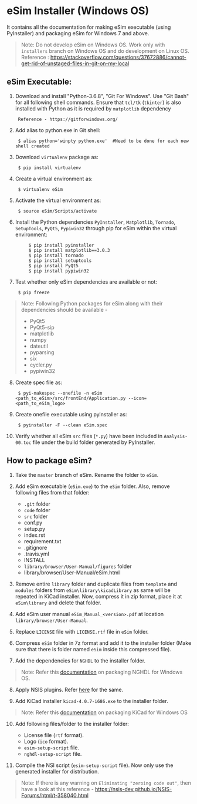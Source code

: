 eSim Installer (Windows OS)
====

It contains all the documentation for making eSim executable (using PyInstaller) and packaging eSim for Windows 7 and above.

> Note: Do not develop eSim on Windows OS. Work only with `installers` branch on Windows OS and do development on Linux OS.
> Reference : https://stackoverflow.com/questions/37672886/cannot-get-rid-of-unstaged-files-in-git-on-my-local


## eSim Executable:

1. Download and install "Python-3.6.8", "Git For Windows". Use "Git Bash" for all following shell commands. Ensure that `tcl/tk` (`tkinter`) is also installed with Python as it is required by `matplotlib` dependency
		
		Reference - https://gitforwindows.org/

2. Add alias to python.exe in Git shell:

		$ alias python='winpty python.exe'	#Need to be done for each new shell created

3. Download `virtualenv` package as:

	    $ pip install virtualenv

4. Create a virtual environment as:

		$ virtualenv eSim

5. Activate the virtual environment as:
	
		$ source eSim/Scripts/activate

6. Install the Python dependencies `PyInstaller`, `Matplotlib`, `Tornado`, `SetupTools`, `PyQt5`, `Pypiwin32` through pip for eSim within the virtual environment:

			$ pip install pyinstaller
			$ pip install matplotlib==3.0.3
			$ pip install tornado
			$ pip install setuptools
			$ pip install PyQt5
			$ pip install pypiwin32
		
7. Test whether only eSim dependencies are available or not:

		$ pip freeze

> Note: Following Python packages for eSim along with their dependencies should be available -
>	- PyQt5
>	- PyQt5-sip
>	- matplotlib
>	- numpy
>	- dateutil
>	- pyparsing
>	- six
>	- cycler.py
>	- pypiwin32

8. Create spec file as:

		$ pyi-makespec --onefile -n eSim <path_to_eSim>/src/frontEnd/Application.py --icon=<path_to_eSim_logo>

9. Create onefile executable using pyinstaller as:
		
		$ pyinstaller -F --clean eSim.spec

10. Verify whether all eSim `src` files (`*.py`) have been included in `Analysis-00.toc` file under the build folder generated by PyInstaller.



## How to package eSim?

1. Take the `master` branch of eSim. Rename the folder to `eSim`.

2. Add eSim executable (`eSim.exe`) to the `eSim` folder. Also, remove following files from that folder:
	- `.git` folder
	- `code` folder
	- `src` folder
	- conf.py
	- setup.py
	- index.rst
	- requirement.txt
	- .gitignore
	- .travis.yml
	- INSTALL
    - `library/browser/User-Manual/figures` folder
    - library/browser/User-Manual/eSim.html

3. Remove entire `library` folder and duplicate files from `template` and `modules` folders from `eSim\library\kicadLibrary` as same will be repeated in KiCad installer. Now, compress it in zip format, place it at `eSim\library` and delete that folder.

4. Add eSim user manual `eSim_Manual_<version>.pdf` at location `library/browser/User-Manual`.

5. Replace `LICENSE` file with `LICENSE.rtf` file in `eSim` folder.

6. Compress `eSim` folder in 7z format and add it to the installer folder (Make sure that there is folder named `eSim` inside this compressed file).

7. Add the dependencies for `NGHDL` to the installer folder.

> Note: Refer this [documentation](https://github.com/fossee/nghdl/tree/installers/Windows/README.md) on packaging NGHDL for Windows OS.

8. Apply NSIS plugins. Refer [here](https://github.com/fossee/nghdl/tree/installers/Windows/NSISplugins/) for the same.

9. Add KiCad installer `kicad-4.0.7-i686.exe` to the installer folder.

> Note: Refer this [documentation](https://github.com/fossee/KiCad-eSim/blob/executables/README.md) on packaging KiCad for Windows OS

10. Add following files/folder to the installer folder:
	- License file (`rtf` format).
	- Logo (`ico` format).
	- `esim-setup-script` file.
	- `nghdl-setup-script` file.

11. Compile the NSI script (`esim-setup-script` file). Now only use the generated installer for distribution.

> Note: If there is any warning on `Eliminating "zeroing code out"`, then have a look at this reference -
https://nsis-dev.github.io/NSIS-Forums/html/t-358040.html